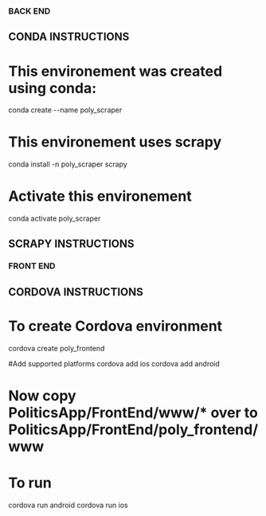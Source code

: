 ### BACK END
## CONDA INSTRUCTIONS
# This environement was created using conda:
conda create --name poly_scraper

# This environement uses scrapy
conda install -n poly_scraper scrapy

# Activate this environement
conda activate poly_scraper

## SCRAPY INSTRUCTIONS



### FRONT END
## CORDOVA INSTRUCTIONS
# To create Cordova environment
cordova create poly_frontend

#Add supported platforms
cordova add ios
cordova add android

# Now copy  PoliticsApp/FrontEnd/www/* over to PoliticsApp/FrontEnd/poly_frontend/www

# To run
cordova run android
cordova run ios